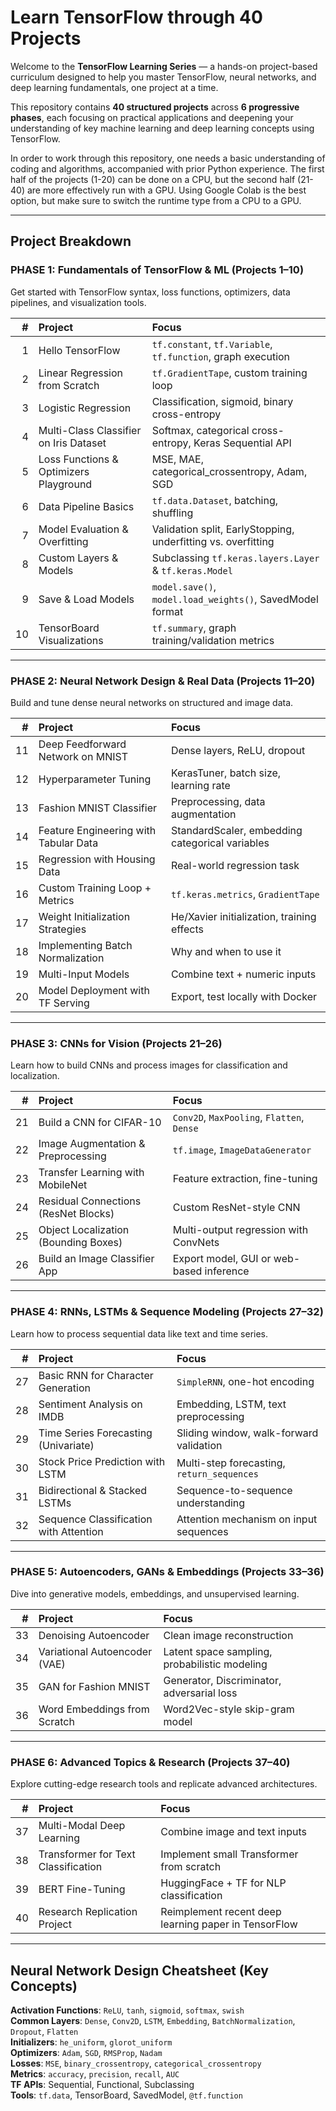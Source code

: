 # Learn TensorFlow through 40 Projects

Welcome to the **TensorFlow Learning Series** — a hands-on project-based curriculum designed to help you master TensorFlow, neural networks, and deep learning fundamentals, one project at a time.

This repository contains **40 structured projects** across **6 progressive phases**, each focusing on practical applications and deepening your understanding of key machine learning and deep learning concepts using TensorFlow.

In order to work through this repository, one needs a basic understanding of coding and algorithms, accompanied with prior Python experience. The first half of the projects (1-20) can be done on a CPU, but the second half (21-40) are more effectively run with a GPU. Using Google Colab is the best option, but make sure to switch the runtime type from a CPU to a GPU. 

---

## Project Breakdown

### PHASE 1: Fundamentals of TensorFlow & ML (Projects 1–10)
Get started with TensorFlow syntax, loss functions, optimizers, data pipelines, and visualization tools.

| # | Project | Focus |
|--:|:--------|:------|
| 1 | Hello TensorFlow | `tf.constant`, `tf.Variable`, `tf.function`, graph execution |
| 2 | Linear Regression from Scratch | `tf.GradientTape`, custom training loop |
| 3 | Logistic Regression | Classification, sigmoid, binary cross-entropy |
| 4 | Multi-Class Classifier on Iris Dataset | Softmax, categorical cross-entropy, Keras Sequential API |
| 5 | Loss Functions & Optimizers Playground | MSE, MAE, categorical_crossentropy, Adam, SGD |
| 6 | Data Pipeline Basics | `tf.data.Dataset`, batching, shuffling |
| 7 | Model Evaluation & Overfitting | Validation split, EarlyStopping, underfitting vs. overfitting |
| 8 | Custom Layers & Models | Subclassing `tf.keras.layers.Layer` & `tf.keras.Model` |
| 9 | Save & Load Models | `model.save()`, `model.load_weights()`, SavedModel format |
|10 | TensorBoard Visualizations | `tf.summary`, graph training/validation metrics |

---

### PHASE 2: Neural Network Design & Real Data (Projects 11–20)
Build and tune dense neural networks on structured and image data.

| # | Project | Focus |
|--:|:--------|:------|
|11 | Deep Feedforward Network on MNIST | Dense layers, ReLU, dropout |
|12 | Hyperparameter Tuning | KerasTuner, batch size, learning rate |
|13 | Fashion MNIST Classifier | Preprocessing, data augmentation |
|14 | Feature Engineering with Tabular Data | StandardScaler, embedding categorical variables |
|15 | Regression with Housing Data | Real-world regression task |
|16 | Custom Training Loop + Metrics | `tf.keras.metrics`, `GradientTape` |
|17 | Weight Initialization Strategies | He/Xavier initialization, training effects |
|18 | Implementing Batch Normalization | Why and when to use it |
|19 | Multi-Input Models | Combine text + numeric inputs |
|20 | Model Deployment with TF Serving | Export, test locally with Docker |

---

### PHASE 3: CNNs for Vision (Projects 21–26)
Learn how to build CNNs and process images for classification and localization.

| # | Project | Focus |
|--:|:--------|:------|
|21 | Build a CNN for CIFAR-10 | `Conv2D`, `MaxPooling`, `Flatten`, `Dense` |
|22 | Image Augmentation & Preprocessing | `tf.image`, `ImageDataGenerator` |
|23 | Transfer Learning with MobileNet | Feature extraction, fine-tuning |
|24 | Residual Connections (ResNet Blocks) | Custom ResNet-style CNN |
|25 | Object Localization (Bounding Boxes) | Multi-output regression with ConvNets |
|26 | Build an Image Classifier App | Export model, GUI or web-based inference |

---

### PHASE 4: RNNs, LSTMs & Sequence Modeling (Projects 27–32)
Learn how to process sequential data like text and time series.

| # | Project | Focus |
|--:|:--------|:------|
|27 | Basic RNN for Character Generation | `SimpleRNN`, one-hot encoding |
|28 | Sentiment Analysis on IMDB | Embedding, LSTM, text preprocessing |
|29 | Time Series Forecasting (Univariate) | Sliding window, walk-forward validation |
|30 | Stock Price Prediction with LSTM | Multi-step forecasting, `return_sequences` |
|31 | Bidirectional & Stacked LSTMs | Sequence-to-sequence understanding |
|32 | Sequence Classification with Attention | Attention mechanism on input sequences |

---

### PHASE 5: Autoencoders, GANs & Embeddings (Projects 33–36)
Dive into generative models, embeddings, and unsupervised learning.

| # | Project | Focus |
|--:|:--------|:------|
|33 | Denoising Autoencoder | Clean image reconstruction |
|34 | Variational Autoencoder (VAE) | Latent space sampling, probabilistic modeling |
|35 | GAN for Fashion MNIST | Generator, Discriminator, adversarial loss |
|36 | Word Embeddings from Scratch | Word2Vec-style skip-gram model |

---

### PHASE 6: Advanced Topics & Research (Projects 37–40)
Explore cutting-edge research tools and replicate advanced architectures.

| # | Project | Focus |
|--:|:--------|:------|
|37 | Multi-Modal Deep Learning | Combine image and text inputs |
|38 | Transformer for Text Classification | Implement small Transformer from scratch |
|39 | BERT Fine-Tuning | HuggingFace + TF for NLP classification |
|40 | Research Replication Project | Reimplement recent deep learning paper in TensorFlow |

---

## Neural Network Design Cheatsheet (Key Concepts)

**Activation Functions**: `ReLU`, `tanh`, `sigmoid`, `softmax`, `swish`  
**Common Layers**: `Dense`, `Conv2D`, `LSTM`, `Embedding`, `BatchNormalization`, `Dropout`, `Flatten`  
**Initializers**: `he_uniform`, `glorot_uniform`  
**Optimizers**: `Adam`, `SGD`, `RMSProp`, `Nadam`  
**Losses**: `MSE`, `binary_crossentropy`, `categorical_crossentropy`  
**Metrics**: `accuracy`, `precision`, `recall`, `AUC`  
**TF APIs**: Sequential, Functional, Subclassing  
**Tools**: `tf.data`, TensorBoard, SavedModel, `@tf.function`
